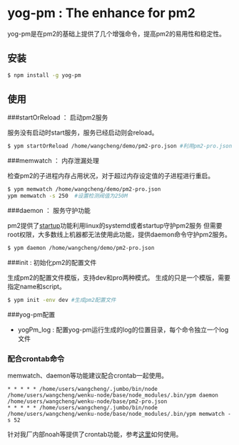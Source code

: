 # yog-pm : The enhance for pm2

yog-pm是在pm2的基础上提供了几个增强命令，提高pm2的易用性和稳定性。

## 安装

```sh
$ npm install -g yog-pm
```

## 使用


###startOrReload ： 启动pm2服务

服务没有启动时start服务，服务已经启动则会reload。

```sh
$ ypm startOrReload /home/wangcheng/demo/pm2-pro.json #利用pm2-pro.json文件启动引用
```

###memwatch ： 内存泄漏处理

检查pm2的子进程内存占用状况，对于超过内存设定值的子进程进行重启。

```sh
$ ypm memwatch /home/wangcheng/demo/pm2-pro.json
ypm memwatch -s 250  #设置检测阀值为250M
```

###daemon ： 服务守护功能

pm2提供了[startup](https://github.com/Unitech/pm2#startup-script)功能利用linux的systemd或者startup守护pm2服务
但需要root权限，大多数线上机器都无法使用此功能，提供daemon命令守护pm2服务。

```sh
$ ypm daemon /home/wangcheng/demo/pm2-pro.json
```

###init : 初始化pm2的配置文件

生成pm2的配置文件模版，支持dev和pro两种模式。
生成的只是一个模版，需要指定name和script。

```sh
$ ypm init -env dev #生成pm2配置文件
```

###yog-pm配置

* yogPm_log : 配置yog-pm运行生成的log的位置目录，每个命令独立一个log文件

### 配合crontab命令

memwatch、daemon等功能建议配合crontab一起使用。

    * * * * * /home/users/wangcheng/.jumbo/bin/node /home/users/wangcheng/wenku-node/base/node_modules/.bin/ypm daemon /home/users/wangcheng/wenku-node/base/pm2-pro.json
    * * * * * /home/users/wangcheng/.jumbo/bin/node /home/users/wangcheng/wenku-node/base/node_modules/.bin/ypm memwatch -s 52

针对我厂内部noah等提供了crontab功能，参考[这里](./doc/shell-crontab.md)如何使用。
